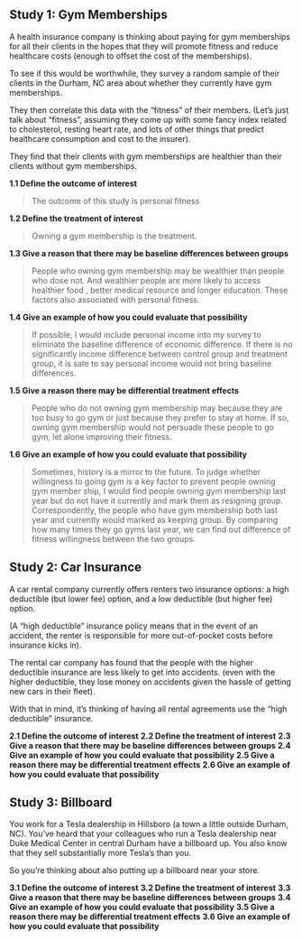 ## Study 1: Gym Memberships

A health insurance company is thinking about paying for gym memberships for all their clients in the hopes that they will promote fitness and reduce healthcare costs (enough to offset the cost of the memberships).

To see if this would be worthwhile, they survey a random sample of their clients in the Durham, NC area about whether they currently have gym memberships.

They then correlate this data with the “fitness” of their members. (Let’s just talk about “fitness”, assuming they come up with some fancy index related to cholesterol, resting heart rate, and lots of other things that predict healthcare consumption and cost to the insurer).

They find that their clients with gym memberships are healthier than their clients without gym memberships.

**1.1 Define the outcome of interest**

>The outcome of this study is personal fitness

**1.2 Define the treatment of interest**

> Owning a gym membership is the treatment.

**1.3 Give a reason that there may be baseline differences between groups**

> People who owning gym membership may be wealthier than people who dose not.  And wealthier people are more likely to access healthier food , better medical resource and longer education. These factors also associated with personal fitness.

**1.4 Give an example of how you could evaluate that possibility**

> If possible, I would include personal income into my survey to eliminate the baseline difference of economic difference.  If there is no significantly income difference between control group and treatment group, it is sate to say personal income would not bring baseline differences. 

**1.5 Give a reason there may be differential treatment effects**

>People who do not owning gym membership may because they are too busy to go gym or just because they prefer to stay at home. If so, owning gym membership would not persuade these people to go gym, let alone improving their fitness. 

**1.6 Give an example of how you could evaluate that possibility**

>Sometimes, history is a mirror to the future. To judge whether willingness to going gym is  a key factor to prevent people owning gym member ship, I would find people owning gym membership last year but do not have it currently and mark them as resigning group. Correspondently,  the people who have gym membership both last year and currently would marked as keeping group.   By comparing how many times they go gyms last year,  we can find out difference of fitness willingness between the two groups. 

## Study 2: Car Insurance

A car rental company currently offers renters two insurance options: a high deductible (but lower fee) option, and a low deductible (but higher fee) option.

(A “high deductible” insurance policy means that in the event of an accident, the renter is responsible for more out-of-pocket costs before insurance kicks in).

The rental car company has found that the people with the higher deductible insurance are less likely to get into accidents. (even with the higher deductible, they lose money on accidents given the hassle of getting new cars in their fleet).

With that in mind, it’s thinking of having all rental agreements use the “high deductible” insurance.

**2.1 Define the outcome of interest**
**2.2 Define the treatment of interest**
**2.3 Give a reason that there may be baseline differences between groups**
**2.4 Give an example of how you could evaluate that possibility**
**2.5 Give a reason there may be differential treatment effects**
**2.6 Give an example of how you could evaluate that possibility**



## Study 3: Billboard

You work for a Tesla dealership in Hillsboro (a town a little outside Durham, NC). You’ve heard that your colleagues who run a Tesla dealership near Duke Medical Center in central Durham have a billboard up. You also know that they sell substantially more Tesla’s than you.

So you’re thinking about also putting up a billboard near your store.



**3.1 Define the outcome of interest**
**3.2 Define the treatment of interest**
**3.3 Give a reason that there may be baseline differences between groups**
**3.4 Give an example of how you could evaluate that possibility**
**3.5 Give a reason there may be differential treatment effects**
**3.6 Give an example of how you could evaluate that possibility**




